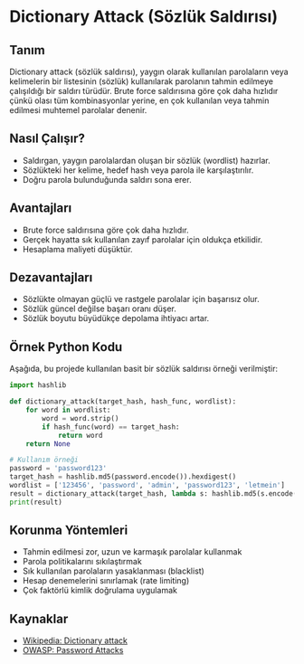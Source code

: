# Dictionary Attack (Sözlük Saldırısı)

## Tanım
Dictionary attack (sözlük saldırısı), yaygın olarak kullanılan parolaların veya kelimelerin bir listesinin (sözlük) kullanılarak parolanın tahmin edilmeye çalışıldığı bir saldırı türüdür. Brute force saldırısına göre çok daha hızlıdır çünkü olası tüm kombinasyonlar yerine, en çok kullanılan veya tahmin edilmesi muhtemel parolalar denenir.

## Nasıl Çalışır?
- Saldırgan, yaygın parolalardan oluşan bir sözlük (wordlist) hazırlar.
- Sözlükteki her kelime, hedef hash veya parola ile karşılaştırılır.
- Doğru parola bulunduğunda saldırı sona erer.

## Avantajları
- Brute force saldırısına göre çok daha hızlıdır.
- Gerçek hayatta sık kullanılan zayıf parolalar için oldukça etkilidir.
- Hesaplama maliyeti düşüktür.

## Dezavantajları
- Sözlükte olmayan güçlü ve rastgele parolalar için başarısız olur.
- Sözlük güncel değilse başarı oranı düşer.
- Sözlük boyutu büyüdükçe depolama ihtiyacı artar.

## Örnek Python Kodu
Aşağıda, bu projede kullanılan basit bir sözlük saldırısı örneği verilmiştir:

```python
import hashlib

def dictionary_attack(target_hash, hash_func, wordlist):
    for word in wordlist:
        word = word.strip()
        if hash_func(word) == target_hash:
            return word
    return None

# Kullanım örneği
password = 'password123'
target_hash = hashlib.md5(password.encode()).hexdigest()
wordlist = ['123456', 'password', 'admin', 'password123', 'letmein']
result = dictionary_attack(target_hash, lambda s: hashlib.md5(s.encode()).hexdigest(), wordlist)
print(result)
```

## Korunma Yöntemleri
- Tahmin edilmesi zor, uzun ve karmaşık parolalar kullanmak
- Parola politikalarını sıkılaştırmak
- Sık kullanılan parolaların yasaklanması (blacklist)
- Hesap denemelerini sınırlamak (rate limiting)
- Çok faktörlü kimlik doğrulama uygulamak

## Kaynaklar
- [Wikipedia: Dictionary attack](https://en.wikipedia.org/wiki/Dictionary_attack)
- [OWASP: Password Attacks](https://owasp.org/www-community/attacks/Password_Attacks) 